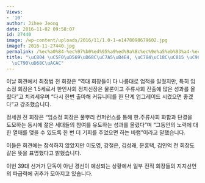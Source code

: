 ```yaml
---
Views:
- '10'
author: Jihee Jeong
date: 2016-11-02 09:58:07
id: 27440
image: /wp-content/uploads/2016/11/1.0-1-e1478098679602.jpg
imagef: 2016-11-27440.jpg
permalink: /%ec%a0%84-%ec%97%b0%ed%95%a9%ed%9a%8c%ec%9e%a5%eb%93%a4-%ec%9e%84%ec%86%8c%ec%a0%95-%ec%a7%80%ec%a7%80-%ea%b8%b0%ec%9e%90%ed%9a%8c%ea%b2%ac/
title: "\uC804 \uC5F0\uD569\uD68C\uC7A5\uB4E4, \uC784\uC18C\uC815 \uC9C0\uC9C0 \uAE30\
  \uC790\uD68C\uACAC"
---
```


이날 회견에서 최정범 전 회장은 “역대 회장들이 다 나름대로 업적을 일궜지만, 특히 임소정 회장은 1.5세로서 한인사회 정치신장은 물론이고 주류사회 진출에 많은 성과를 올렸다”고 치켜세우며 “다시 한번 출마해 커뮤니티를 한 단계 업그레이드 시켰으면 좋겠다”고 강조했습니다.

정세권 전 회장은 “임소정 회장은 풀뿌리 컨퍼런스를 통해 한.주류사회 화합과 단결을 도모하는 동시에 젊은 세대들의 참여를 유도하는 성과를 올렸다”며 “그동안의 노력에 대한 열매를 맺을 수 있도록 한 번 더 기회를 주었으면 하는 바램”이라고 말했습니다.

이들은 회견에는 참석하지 않았지만 이도영, 강철은, 김성래, 문흥택, 김인억 전 회장도 같은 뜻을 표명했다고 밝혔습니다.

이번 39대 선거가 단독이 아닌 경선이 예상되는 상황에서 일부 전직 회장들의 지지선언의 파급력에 귀추가 모아지고 있습니다.
